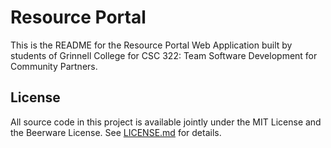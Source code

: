 # Resource Portal
 
This is the README for the Resource Portal Web Application built by students of 
Grinnell College for CSC 322: Team Software Development for Community Partners.

## License

All source code in this project is available jointly under the MIT License and 
the Beerware License. See [LICENSE.md](LICENSE.md) for details.

